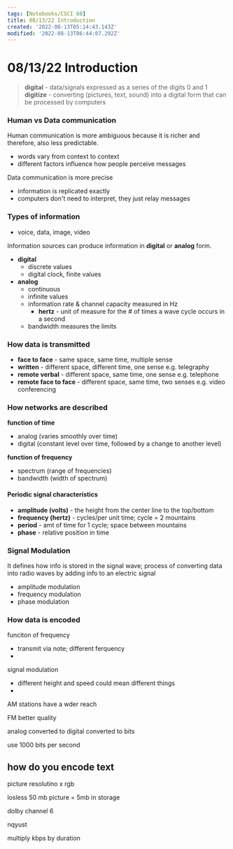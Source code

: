 ```yaml
---
tags: [Notebooks/CSCI 60]
title: 08/13/22 Introduction
created: '2022-08-13T05:14:43.143Z'
modified: '2022-08-13T06:44:07.292Z'
---
```


# 08/13/22 Introduction

> __digital__ - data/signals expressed as a series of the digits 0 and 1
> __digitize__ - converting (pictures, text, sound) into a digital form that can be processed by computers

### Human vs Data communication

Human communication is more ambiguous because it is richer and therefore, also less predictable. 
- words vary from context to context
- different factors influence how people perceive messages

Data communication is more precise
- information is replicated exactly 
- computers don't need to interpret, they just relay messages

### Types of information

- voice, data, image, video

Information sources can produce information in __digital__ or __analog__ form.
- __digital__
  - discrete values
  - digital clock, finite values
- __analog__
  - continuous
  - infinite values
  - information rate & channel capacity measured in Hz
    - __hertz__ - unit of measure for the # of times a wave cycle occurs in a second
  - bandwidth measures the limits

### How data is transmitted

- __face to face__ - same space, same time, multiple sense
- __written__ - different space, different time, one sense e.g. telegraphy
- __remote verbal__ - different space, same time, one sense e.g. telephone
- __remote face to face__ - different space, same time, two senses e.g. video conferencing

### How networks are described
__function of time__
- analog (varies smoothly over time)
- digital (constant level over time, followed by a change to another level)

__function of frequency__
- spectrum (range of frequencies)
- bandwidth (width of spectrum)

#### Periodic signal characteristics
- __amplitude (volts)__ - the height from the center line to the top/bottom 
- __frequency (hertz)__ - cycles/per unit time; cycle = 2 mountains
- __period__ - amt of time for 1 cycle; space between mountains
- __phase__ - relative position in time

### Signal Modulation

It defines how info is stored in the signal wave; process of converting data into radio waves by adding info to an electric signal
- amplitude modulation
- frequency modulation
- phase modulation

### How data is encoded




funciton of frequency
- transmit via note; different ferquency
- 
signal modulation
- different height and speed could mean different things
- 
AM stations have a wder reach

FM better quality

analog converted to digital converted to bits

use 1000 bits per second

how do you encode text
- 
picture resolutino x rgb

losless
50 mb picture = 5mb in storage

dolby channel 6

nqyust

multiply kbps by duration
